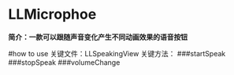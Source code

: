 # LLMicrophoe
<b>简介：一款可以跟随声音变化产生不同动画效果的语音按钮</b>

#how to use
<b1>关键文件：LLSpeakingView<b1>
<b2>关键方法：</b2>
  ###startSpeak
  ###stopSpeak
  ###volumeChange
